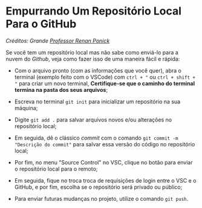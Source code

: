 # Empurrando Um Repositório Local Para o GitHub
*Créditos: Grande [Professor Renan Ponick](https://www.youtube.com/@theinitcode/videos)*

Se você tem um repositório local mas não sabe como enviá-lo para a nuvem do *Github*, veja como fazer isso de uma maneira fácil e rápida:

- Com o arquivo pronto (com as informações que você quer), abra o terminal (exemplo feito com o VSCode) com `ctrl + "` ou `ctrl + shift + "` para criar um novo terminal, **Certifique-se que o caminho do terminal termina na pasta dos seus arquivos**;

- Escreva no terminal `git init` para inicializar um repositório na sua máquina;

- Digite `git add .` para salvar arquivos novos e/ou alterações no repositório local;

- Em seguida, dê o clássico *commit* com o comando `git commit -m "Descrição do commit"` para salvar essa versão do código no repositório local;

- Por fim, no menu "Source Control" no VSC, clique no botão para enviar o repositório local para o remoto;

- Em seguida, fique no troca troca de requisições de login entre o VSC e o GitHub, e por fim, escolha se o repositório será privado ou público;

- Para enviar futuras mudanças no projeto, utilize o comando `git push`.
